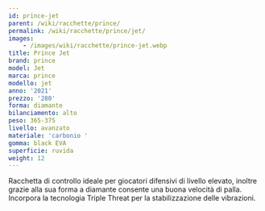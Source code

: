 ```yaml
---
id: prince-jet
parent: /wiki/racchette/prince/
permalink: /wiki/racchette/prince/jet/
images:
    - /images/wiki/racchette/prince-jet.webp
title: Prince Jet
brand: prince
model: Jet
marca: prince
modello: jet
anno: '2021'
prezzo: '280'
forma: diamante
bilanciamento: alto
peso: 365-375
livello: avanzato
materiale: 'carbonio '
gomma: black EVA
superficie: ruvida
weight: 12
---
```

Racchetta di controllo ideale per giocatori difensivi di livello elevato, inoltre grazie alla sua forma a diamante consente una buona velocità di palla. Incorpora la tecnologia Triple Threat per la stabilizzazione delle vibrazioni.